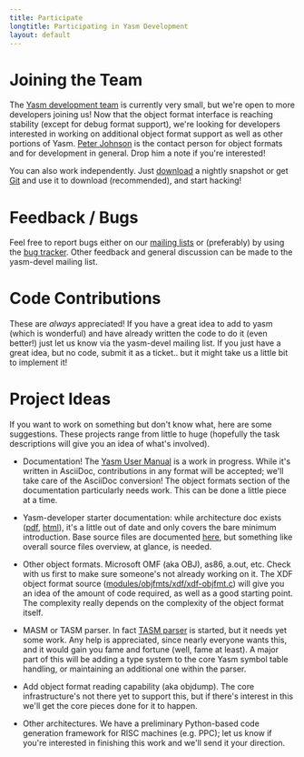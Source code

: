 ```yaml
---
title: Participate
longtitle: Participating in Yasm Development
layout: default
---
```


Joining the Team
================

The [Yasm development team]({{site.wiki}}/YasmTeam) is currently very small, but we're open to more developers joining us!  Now that the object format interface is reaching stability (except for debug format support), we're looking for developers interested in working on additional object format support as well as other portions of Yasm.  [Peter Johnson]({{site.wiki}}/PeterJohnson) is the contact person for object formats and for development in general.  Drop him a note if you're interested!

You can also work independently.  Just [download](/Download.html) a nightly snapshot or get [Git](http://git-scm.com) and use it to download (recommended), and start hacking!

Feedback / Bugs
===============

Feel free to report bugs either on our [mailing lists](/MailingList.html) or (preferably) by using the [bug tracker](http://tortall.lighthouseapp.com/projects/78676-yasm).  Other feedback and general discussion can be made to the yasm-devel mailing list.

Code Contributions
==================

These are *always* appreciated!  If you have a great idea to add to yasm (which is wonderful) and have already written the code to do it (even better!) just let us know via the yasm-devel mailing list.  If you just have a great idea, but no code, submit it as a ticket.. but it might take us a little bit to implement it!

Project Ideas
=============

If you want to work on something but don't know what, here are some suggestions.  These projects range from little to huge (hopefully the task descriptions will give you an idea of what's involved).

 * Documentation!  The [Yasm User Manual](/Guide.html) is a work in progress.  While it's written in AsciiDoc, contributions in any format will be accepted; we'll take care of the AsciiDoc conversion!  The object formats section of the documentation particularly needs work.  This can be done a little piece at a time.

 * Yasm-developer starter documentation: while architecture doc exists ([pdf]({{site.reference}}/design/design.pdf), [html]({{site.reference}}/design/html/)), it's a little out of date and only covers the bare minimum introduction. Base source files are documented [here]({{site.reference}}/libyasm-doc/html/files.html), but something like overall source files overview, at glance, is needed.

 * Other object formats.  Microsoft OMF (aka OBJ), as86, a.out, etc.  Check with us first to make sure someone's not already working on it.  The XDF object format source ([modules/objfmts/xdf/xdf-objfmt.c]({{site.git}}/modules/objfmts/xdf/xdf-objfmt.c)) will give you an idea of the amount of code required, as well as a good starting point.  The complexity really depends on the complexity of the object format itself.

 * MASM or TASM parser.  In fact [TASM parser]({{site.wiki}}/TasmSyntax) is started, but it needs yet some work. Any help is appreciated, since nearly everyone wants this, and it would gain you fame and fortune (well, fame at least).  A major part of this will be adding a type system to the core Yasm symbol table handling, or maintaining an additional one within the parser.

 * Add object format reading capability (aka objdump).  The core infrastructure's not there yet to support this, but if there's interest in this we'll get the core pieces done for it to happen.

 * Other architectures.  We have a preliminary Python-based code generation framework for RISC machines (e.g. PPC); let us know if you're interested in finishing this work and we'll send it your direction.
